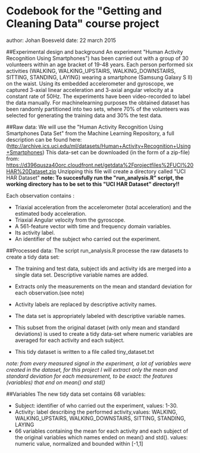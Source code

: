 # Codebook for the "Getting and Cleaning Data" course project
  author: Johan Boesveld  			date: 22 march 2015
	
##Experimental design and background 
An experiment "Human Activity Recognition Using Smartphones") has been carried out with a group of 30 volunteers within an age bracket of 19-48 years. Each person performed six activities (WALKING, WALKING_UPSTAIRS, WALKING_DOWNSTAIRS, SITTING, STANDING, LAYING) wearing a smartphone (Samsung Galaxy S II) on the waist. Using its embedded accelerometer and gyroscope, we captured 3-axial linear acceleration and 3-axial angular velocity at a constant rate of 50Hz. The experiments have been video-recorded to label the data manually. For machinelearning purposes the obtained dataset has been randomly partitioned into two sets, where 70% of the volunteers was selected for generating the training data and 30% the test data. 

##Raw data: 
We will use the "Human Activity Recognition Using Smartphones Data Set" from the Machine Learning Repository, a full description can be found here: (http://archive.ics.uci.edu/ml/datasets/Human+Activity+Recognition+Using+Smartphones)
This data-set can be downloaded (in the form of a zip-file) from: https://d396qusza40orc.cloudfront.net/getdata%2Fprojectfiles%2FUCI%20HAR%20Dataset.zip
Unzipping this file will create a directory called "UCI HAR Dataset"
**note: To succesfully run the "run_analysis.R" script, the working directory has to be set to this "UCI HAR Dataset" directory!!**

Each observation contains :
- Triaxial acceleration from the accelerometer (total acceleration) and the estimated body acceleration.
- Triaxial Angular velocity from the gyroscope. 
- A 561-feature vector with time and frequency domain variables. 
- Its activity label. 
- An identifier of the subject who carried out the experiment.


##Processed data: 
The script run_analysis.R processe the raw datasets to create a tidy data set:

- The training and test data, subject ids and activity ids are merged into a single data set. Descriptive variable names are added. 

- Extracts only the measurements on the mean and standard deviation for each observation.(see note)

- Activity labels are replaced by descriptive activity names.

- The data set is appropriately labeled with descriptive variable names.

- This subset from the original dataset (with only mean and standard deviations) is used to create a tidy data-set where numeric variables are averaged for each activity and each subject. 

- This tidy dataset is written to a file called tiny_dataset.txt

*note: from every measured signal in the experiment, a lot of variables were created in the dataset, for this project I will extract only the mean and standard deviation for each measurement, to be exact: the features (variables) that end on mean() and std()*

##Variables
The new tidy data set contains 68 variables:

- Subject: identifier of who carried out the experiment, values: 1-30.
- Activity: label describing the performed activity,values: WALKING, WALKING_UPSTAIRS, WALKING_DOWNSTAIRS, SITTING, STANDING, LAYING
- 66 variables containing the mean for each activity and each subject of the original variables which names ended on mean() and std(). values: numeric value, normalized and bounded within [-1,1]


